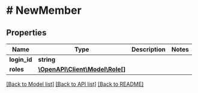 # # NewMember

## Properties

Name | Type | Description | Notes
------------ | ------------- | ------------- | -------------
**login_id** | **string** |  |
**roles** | [**\OpenAPI\Client\Model\Role[]**](Role.md) |  |

[[Back to Model list]](../../README.md#models) [[Back to API list]](../../README.md#endpoints) [[Back to README]](../../README.md)

